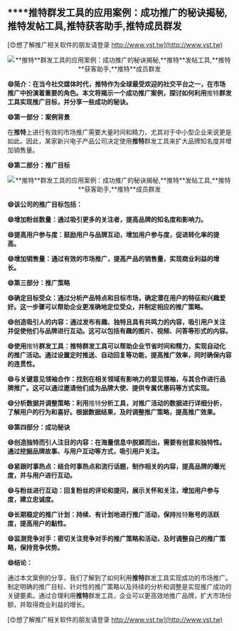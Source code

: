 ## ****推特**群发工具的应用案例：成功推广的秘诀揭秘,**推特**发帖工具,**推特**获客助手,**推特**成员群发**

[😍想了解推广相关软件的朋友请登录 http://www.vst.tw](http://www.vst.tw)

 <center><img src="https://vst.tw/MP4/tuiguang/png/4.png" alt="**推特**群发工具的应用案例：成功推广的秘诀揭秘,**推特**发帖工具,**推特**获客助手,**推特**成员群发"></center>

**😄简介：在当今社交媒体时代，**推特**作为全球最受欢迎的社交平台之一，在市场推广中扮演着重要的角色。本文将揭示一个成功推广案例，探讨如何利用**推特**群发工具实现推广目标，并分享一些成功的秘诀。**

**😄第一部分：案例背景**

在**推特**上进行有效的市场推广需要大量时间和精力，尤其对于中小型企业来说更是如此。因此，某家新兴电子产品公司决定使用**推特**群发工具来扩大品牌知名度并增加销售量。

**😄第二部分：推广目标**

 <center><img src="https://vst.tw/MP4/tuiguang/png/7.png" alt="**推特**群发工具的应用案例：成功推广的秘诀揭秘,**推特**发帖工具,**推特**获客助手,**推特**成员群发"></center>

**😄该公司的推广目标包括：**

**😄增加粉丝数量：通过吸引更多的关注者，提高品牌的知名度和影响力。**

**😄提高用户参与度：鼓励用户与品牌互动，增加用户参与度，促进转化率的提高。**

**😄增加销售量：通过有效的市场推广，提高产品的销售量，实现商业利益的增长。**

**😄第三部分：推广策略**

**😄确定目标受众：通过分析产品特点和目标市场，确定潜在用户的特征和兴趣爱好。这一步骤可以帮助企业更准确地定位受众，并制定相应的推广策略。**

**😄创造吸引人的内容：通过发布有趣、独特且具有共鸣力的内容，吸引用户关注并促使他们与品牌进行互动。这可以包括有趣的图片、视频、问答等形式的内容。**

**😄使用**推特**群发工具：**推特**群发工具可以帮助企业节省时间和精力，实现自动化的推广活动。通过设置定时推送、自动回复等功能，提高推广效率，同时确保内容的连贯性。**

**😄与关键意见领袖合作：找到在相关领域有影响力的意见领袖，与其合作进行品牌推广。这可以通过邀请他们成为品牌大使、提供专属优惠码等方式实现。**

**😄分析数据并调整策略：利用**推特**分析工具，对推广活动的数据进行详细分析，了解用户的行为和喜好。根据数据结果，及时调整推广策略，提高推广效果。**

**😄第四部分：成功秘诀**

**😄创造独特而引人注目的内容：在海量信息中脱颖而出，需要有创意和独特性。通过挖掘品牌故事、与用户互动等方式，吸引用户关注。**

**😄紧跟时事热点：结合时事热点和流行话题，制作相关的内容，提高品牌的曝光度，并与用户进行互动。**

**😄与粉丝进行互动：回复粉丝的评论和提问，展示关怀和关注，增加用户参与度，建立忠诚度。**

**😄长期稳定的推广计划：持续、有计划地进行推广活动，保持**推特**账号的活跃度，提高用户的黏性。**

**😄监测竞争对手：密切关注竞争对手的推广策略和活动，及时调整自己的推广策略，保持竞争优势。**

**😄结论：**

通过本文案例的分享，我们了解到了如何利用**推特**群发工具实现成功的市场推广。制定明确的推广目标、针对性的推广策略以及持续的分析和调整是实现推广成功的关键要素。通过合理利用**推特**群发工具，企业可以更高效地推广品牌，扩大市场份额，并取得商业利益的增长。

[😍想了解推广相关软件的朋友请登录 http://www.vst.tw](http://www.vst.tw)



